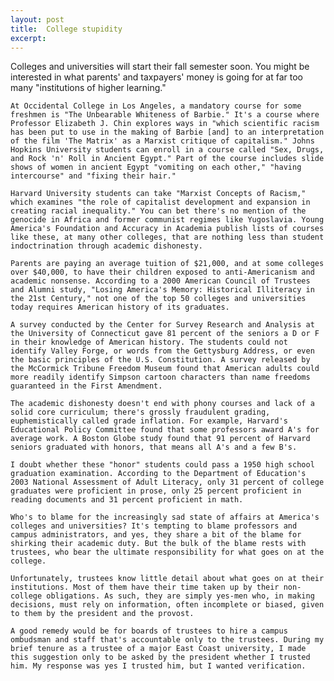 ```yaml
---
layout: post
title:  College stupidity
excerpt:
---
```












Colleges and universities will start their fall semester soon. You might be interested in what parents' and taxpayers' money is going for at far too many "institutions of higher learning."

	At Occidental College in Los Angeles, a mandatory course for some freshmen is "The Unbearable Whiteness of Barbie." It's a course where Professor Elizabeth J. Chin explores ways in "which scientific racism has been put to use in the making of Barbie [and] to an interpretation of the film 'The Matrix' as a Marxist critique of capitalism." Johns Hopkins University students can enroll in a course called "Sex, Drugs, and Rock 'n' Roll in Ancient Egypt." Part of the course includes slide shows of women in ancient Egypt "vomiting on each other," "having intercourse" and "fixing their hair."

	Harvard University students can take "Marxist Concepts of Racism," which examines "the role of capitalist development and expansion in creating racial inequality." You can bet there's no mention of the genocide in Africa and former communist regimes like Yugoslavia. Young America's Foundation and Accuracy in Academia publish lists of courses like these, at many other colleges, that are nothing less than student indoctrination through academic dishonesty.

	Parents are paying an average tuition of $21,000, and at some colleges over $40,000, to have their children exposed to anti-Americanism and academic nonsense. According to a 2000 American Council of Trustees and Alumni study, "Losing America's Memory: Historical Illiteracy in the 21st Century," not one of the top 50 colleges and universities today requires American history of its graduates.

	A survey conducted by the Center for Survey Research and Analysis at the University of Connecticut gave 81 percent of the seniors a D or F in their knowledge of American history. The students could not identify Valley Forge, or words from the Gettysburg Address, or even the basic principles of the U.S. Constitution. A survey released by the McCormick Tribune Freedom Museum found that American adults could more readily identify Simpson cartoon characters than name freedoms guaranteed in the First Amendment.

	The academic dishonesty doesn't end with phony courses and lack of a solid core curriculum; there's grossly fraudulent grading, euphemistically called grade inflation. For example, Harvard's Educational Policy Committee found that some professors award A's for average work. A Boston Globe study found that 91 percent of Harvard seniors graduated with honors, that means all A's and a few B's.

	I doubt whether these "honor" students could pass a 1950 high school graduation examination. According to the Department of Education's 2003 National Assessment of Adult Literacy, only 31 percent of college graduates were proficient in prose, only 25 percent proficient in reading documents and 31 percent proficient in math.

	Who's to blame for the increasingly sad state of affairs at America's colleges and universities? It's tempting to blame professors and campus administrators, and yes, they share a bit of the blame for shirking their academic duty. But the bulk of the blame rests with trustees, who bear the ultimate responsibility for what goes on at the college.

	Unfortunately, trustees know little detail about what goes on at their institutions. Most of them have their time taken up by their non-college obligations. As such, they are simply yes-men who, in making decisions, must rely on information, often incomplete or biased, given to them by the president and the provost.

	A good remedy would be for boards of trustees to hire a campus ombudsman and staff that's accountable only to the trustees. During my brief tenure as a trustee of a major East Coast university, I made this suggestion only to be asked by the president whether I trusted him. My response was yes I trusted him, but I wanted verification.



